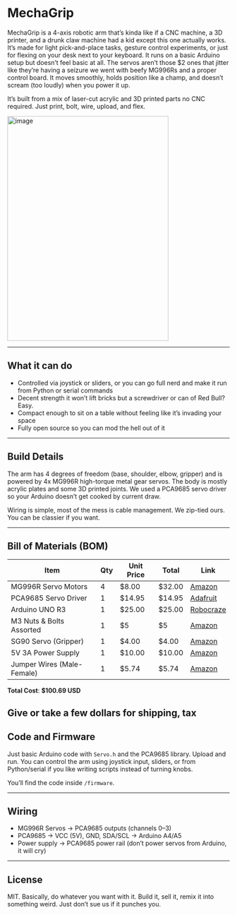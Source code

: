 # MechaGrip

MechaGrip is a 4-axis robotic arm that’s kinda like if a CNC machine, a 3D printer, and a drunk claw machine had a kid except this one actually works. It’s made for light pick-and-place tasks, gesture control experiments, or just for flexing on your desk next to your keyboard. It runs on a basic Arduino setup but doesn’t feel basic at all. The servos aren’t those $2 ones that jitter like they’re having a seizure   we went with beefy MG996Rs and a proper control board. It moves smoothly, holds position like a champ, and doesn’t scream (too loudly) when you power it up.

It’s built from a mix of laser-cut acrylic and 3D printed parts no CNC required. Just print, bolt, wire, upload, and flex.

<img width="365" height="509" alt="image" src="https://github.com/user-attachments/assets/430a393c-23b0-4402-b01a-bebf1a17a502" />


---

## What it can do

- Controlled via joystick or sliders, or you can go full nerd and make it run from Python or serial commands
- Decent strength it won’t lift bricks but a screwdriver or can of Red Bull? Easy.
- Compact enough to sit on a table without feeling like it’s invading your space
- Fully open source so you can mod the hell out of it

---

## Build Details

The arm has 4 degrees of freedom (base, shoulder, elbow, gripper) and is powered by 4x MG996R high-torque metal gear servos. The body is mostly acrylic plates and some 3D printed joints. We used a PCA9685 servo driver so your Arduino doesn’t get cooked by current draw.

Wiring is simple, most of the mess is cable management. We zip-tied ours. You can be classier if you want.

---

## Bill of Materials (BOM)

| Item                      | Qty | Unit Price | Total  | Link                                                 |
|---------------------------|-----|------------|--------|------------------------------------------------------|
| MG996R Servo Motors       | 4   | $8.00      | $32.00 | [Amazon](https://www.amazon.in/Robocraze-MG996R-TowerPro-Servo-Motor/dp/B08F7678YH?source=ps-sl-shoppingads-lpcontext&ref_=fplfs&smid=A1B5UBSQH24ZDS&th=1)
| PCA9685 Servo Driver      | 1   | $14.95      | $14.95  | [Adafruit](https://www.adafruit.com/product/815)     |
| Arduino UNO R3           | 1   | $25.00     | $25.00 | [Robocraze](https://robocraze.com/products/official-arduino-nano-matter-with-headers?variant=47315643498720&country=IN&currency=INR&utm_medium=product_sync&utm_source=google&utm_content=sag_organic&utm_campaign=sag_organic&utm_source=google&utm_medium=cpc&utm_campaign=BL+%7C+Pmax+%7C+Feed+Only+%7C+Arduino+%26+Compatible+%7C+12%2F06&utm_source=googleads&utm_medium=ppc&utm_campaign=21377571572&utm_content=_&utm_term=&campaignid=21377571572&adgroupid=&campaign=21377571572&gad_source=1&gad_campaignid=21381661351&gbraid=0AAAAADgHQvZjgTBitAxxubPiI02yWKT0_&gclid=Cj0KCQjwhO3DBhDkARIsANxrhTpXrLs1esHQ1z7r-NAyG1RpxpDxpgtMRdddGJnQG8DH2xughz5pxskaAkW_EALw_wcB) |
| M3 Nuts & Bolts Assorted  | 1   | $5         | $5 | [Amazon](https://robu.in/product/pro-range-120pcs-m3-hexagon-copper-pillar-screw-kit/?gad_source=1&gad_campaignid=20387462343&gbraid=0AAAAADvLFWdyq8-oO6LCqonOg3rZc1pmc&gclid=Cj0KCQjwhO3DBhDkARIsANxrhTp1n4thZauUkX5pc6z7l_rgFNzQCKDRJ47aisyZkDi2tdvtR-lEYAkaAnlOEALw_wcB)       |
| SG90 Servo (Gripper)      | 1   | $4.00      | $4.00  | [Amazon](https://www.amazon.com/dp/B07CZ3T31B)       |
| 5V 3A Power Supply        | 1   | $10.00     | $10.00 | [Amazon](https://adapterkart.com/products/hi-lite-essentials-20v-3a-power-adapter-for-sony-speaker-adapter-ac-yjs060k-sa-100-speakers?variant=48295051559233&country=IN&currency=INR&utm_medium=product_sync&utm_source=google&utm_content=sag_organic&utm_campaign=sag_organic&srsltid=AfmBOopj0BzrYoYaCSoQJ4VEHTL8OQ2UsU74alinmBjFCs7bzR92bIV84Mk)       |
| Jumper Wires (Male-Female)| 1   | $5.74      | $5.74  | [Amazon](https://www.amazon.in/Serplex%C2%AE-Breadboard-Connections-Assortment-Prototyping/dp/B0DR8W4N3Y/ref=asc_df_B0DR8W4N3Y?mcid=434ae378de723e7b82aeddce22667654&tag=googleshopdes-21&linkCode=df0&hvadid=709963085936&hvpos=&hvnetw=g&hvrand=7833136022907648132&hvpone=&hvptwo=&hvqmt=&hvdev=c&hvdvcmdl=&hvlocint=&hvlocphy=9062044&hvtargid=pla-2391433251529&psc=1&gad_source=1) |


**Total Cost**: **$100.69 USD**

Give or take a few dollars for shipping, tax 
---

## Code and Firmware

Just basic Arduino code with `Servo.h` and the PCA9685 library. Upload and run. You can control the arm using joystick input, sliders, or from Python/serial if you like writing scripts instead of turning knobs.

You’ll find the code inside `/firmware`.

---

## Wiring

- MG996R Servos → PCA9685 outputs (channels 0–3)
- PCA9685 → VCC (5V), GND, SDA/SCL → Arduino A4/A5
- Power supply → PCA9685 power rail (don’t power servos from Arduino, it will cry)

---

## License

MIT. Basically, do whatever you want with it. Build it, sell it, remix it into something weird. Just don’t sue us if it punches you.

